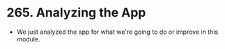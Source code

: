 # 265. Analyzing the App
- We just analyzed the app for what we're going to do or improve in this module.  